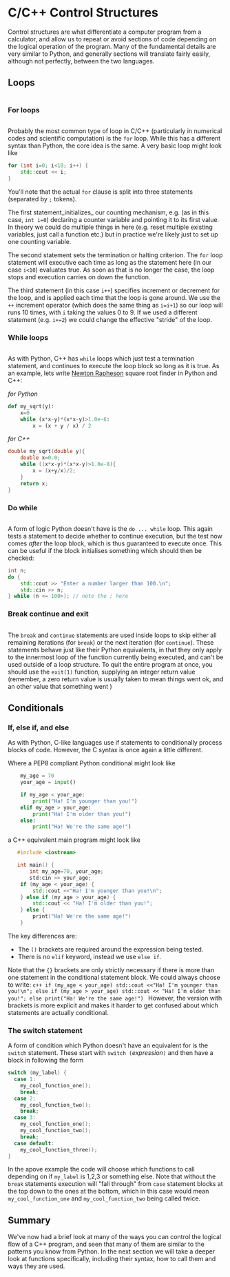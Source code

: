 # C/C++ Control Structures

Control structures are what differentiate a computer program from a calculator, and allow us to repeat or avoid sections of code depending on the logical operation of the program. Many of the fundamental details are very similar to Python, and generally sections will translate fairly easily, although not perfectly, between the two languages.

## Loops
```{index} Loops
```

### For loops
```{index} For loops
```

Probably the most common type of loop in C/C++ (particularly in numerical codes and scientific computation) is the `for` loop. While this has a different syntax than Python, the core idea is the same. A very basic loop might look like

```c++
for (int i=0; i<10; i++) {
    std::cout << i;
}
```
You'll note that the actual `for` clause is split into three statements (separated by `;` tokens).

 The first statement_initializes_ our counting mechanism, e.g. (as in this case, `int i=0`) declaring a counter variable and pointing it to its first value. In theory we could do multiple things in here (e.g. reset multiple existing variables, just call a function etc.) but in practice we're likely just to set up one counting variable.

 The second statement sets the termination or halting criterion. The `for` loop statement will executive each time as long as the statement here (in our case `i<10`) evaluates true. As soon as that is no longer the case, the loop stops and execution carries on down the function.

 The third statement (in this case `i++`) specifies increment or decrement for the loop, and is applied each time that the loop is gone around. We use the `++` increment operator (which does the same thing as `i=i+1`) so our loop will runs 10 times, with `i` taking the values 0 to 9. If we used a different statement (e.g. `i+=2`) we could change the effective "stride" of the loop.

### While loops
```{index} While loops
```

As with Python, C++ has `while` loops which just test a termination statement, and continues to execute the loop block so long as it is true. As an example, lets write [Newton Rapheson]() square root finder in Python and C++:

_for Python_
```python
def my_sqrt(y):
    x=0
    while (x*x-y)*(x*x-y)>1.0e-6:
        x = (x + y / x) / 2
```

_for C++_
```c++
double my_sqrt(double y){
    double x=0.0;
    while ((x*x-y)*(x*x-y)>1.0e-8){
        x = (x+y/x)/2;
    }
    return x;
}
```

### Do while
```{index} Do while loops
```

A form of logic Python doesn't have is the `do ... while` loop. This again tests a statement to decide whether to continue execution, but the test now comes _after_ the loop block, which is thus guaranteed to execute once. This can be useful if the block initialises something which should then be checked:

```c++
int n;
do {
    std::cout >> "Enter a number larger than 100.\n";
    std::cin >> n;
} while (n <= 100>); // note the ; here
```

### Break continue and exit
```{index} break, continue
```

The `break` and `continue` statements are used inside loops to skip either all remaining iterations (for `break`) or the next iteration (for `continue`). These statements behave just like their Python equivalents, in that they only apply to the innermost loop of the function currently being executed, and can't be used outside of a loop structure. To quit the entire program at once, you should use the `exit(1)` function, supplying an integer return value (remember, a zero return value is usually taken to mean things went ok, and an other value that something went ) 


## Conditionals


### If, else if, and else

As with Python, C-like languages use if statements to conditionally process blocks of code. However, the C syntax is once again a little different.

Where a PEP8 compliant Python conditional might look like

```python
    my_age = 70
    your_age = input()

    if my_age < your_age:
        print("Ha! I'm younger than you!")
    elif my_age > your_age:
        print("Ha! I'm older than you!")
    else:
        print("Ha! We're the same age!")
```
a C++ equivalent main program might look like
```c++
   #include <iostream>

   int main() {
       int my_age=70, your_age;
       std:cin >> your_age;
    if (my_age < your_age) {
        std::cout <<"Ha! I'm younger than you!\n";
    } else if (my_age > your_age) {
        std::cout << "Ha! I'm older than you!";
    } else {
        print("Ha! We're the same age!")
    }

```

The key differences are:
  - The `()` brackets are required around the expression being tested.
  - There is no `elif` keyword, instead we use `else if`.

Note that the `{}` brackets are only strictly necessary if there is more than one statement in the conditional statement block. We could always choose to write:
    ```c++
    if (my_age < your_age) std::cout <<"Ha! I'm younger than you!\n";
    else if (my_age > your_age) std::cout << "Ha! I'm older than you!";
    else print("Ha! We're the same age!")
    ```
However, the version with brackets is more explicit and makes it harder to get confused about which statements are actually conditional.


### The switch statement

A form of condition which Python doesn't have an equivalent for is the `switch` statement. These start with `switch (`_expression_`)` and then have a block in following the form
```c++
switch (my_label) {
  case 1:
    my_cool_function_one(); 
    break;
  case 2:
    my_cool_function_two();
    break;
  case 3:
    my_cool_function_one();
    my_cool_function_two();
    break;
  case default:
    my_cool_function_three();
} 
```

In the apove example the code will choose which functions to call depending on if `my_label` is 1,2,3 or something else. Note that without the `break` statements execution will "fall through" from `case` statement blocks at the top down to the ones at the bottom, which in this case would mean `my_cool_function_one` and `my_cool_function_two` being called twice.

## Summary

We've now had a brief look at many of the ways you can control the logical flow of a C++ program, and seen that many of them are similar to the patterns you know from Python. In the next section we will take a deeper look at functions specifically, including their syntax, how to call them and ways they are used.
